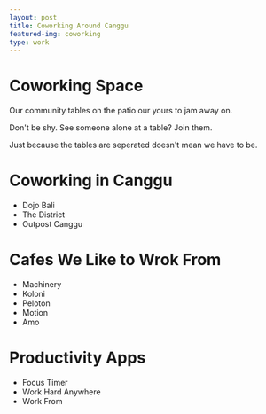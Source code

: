 ```yaml
---
layout: post
title: Coworking Around Canggu
featured-img: coworking
type: work
---
```

# Coworking Space
Our community tables on the patio our yours to jam away on.

Don't be shy. See someone alone at a table? Join them.

Just because the tables are seperated doesn't mean we have to be.

# Coworking in Canggu
- Dojo Bali
- The District
- Outpost Canggu

# Cafes We Like to Wrok From
- Machinery
- Koloni
- Peloton
- Motion
- Amo

# Productivity Apps
- Focus Timer
- Work Hard Anywhere
- Work From